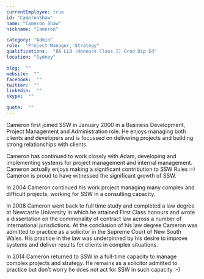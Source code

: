 ```yaml
---
currentEmployee: true
id: "CameronShaw"
name: "Cameron Shaw"
nickname: "Cameron"

category: "Admin"
role:  "Project Manager, Strategy"
qualifications:  "BA LLB (Honours Class I) Grad Dip Ed"
location: "Sydney"

blog:  ""
website:  ""
facebook:  ""
twitter:  ""
linkedin:  ""
skype:  ""

quote:  ""
---
```


Cameron first joined SSW in January 2000 in a Business Development, Project Management and Administration role. He enjoys managing both clients and developers and is focussed on delivering projects and building strong relationships with clients.

Cameron has continued to work closely with Adam, developing and implementing systems for project management and internal management. Cameron actually enjoys making a significant contribution to SSW Rules :-) Cameron is proud to have witnessed the significant growth of SSW.

In 2004 Cameron continued his work project managing many complex and difficult projects, working for SSW in a consulting capacity. 

In 2008 Cameron went back to full time study and completed a law degree at Newcastle University in which he attained First Class honours and wrote a dissertation on the commonality of contract law across a number of international jurisdictions. At the conclusion of his law degree Cameron was admitted to practice as a solicitor in the Supreme Court of New South Wales. His practice in the law was underpinned by his desire to improve systems and deliver results for clients in complex situations.

In 2014 Cameron returned to SSW in a full-time capacity to manage complex projects and strategy. He remains as a solicitor admitted to practice but don’t worry he does not act for SSW in such capacity :-)